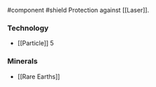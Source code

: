 #component #shield
Protection against [[Laser]].
### Technology
- [[Particle]] 5
### Minerals
- [[Rare Earths]]